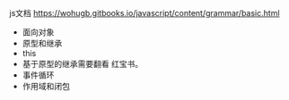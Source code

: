 js文档
https://wohugb.gitbooks.io/javascript/content/grammar/basic.html

- 面向对象
- 原型和继承
- this
- 基于原型的继承需要翻看 红宝书。
- 事件循环
- 作用域和闭包
